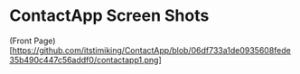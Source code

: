 # ContactApp Screen Shots

(Front Page)[https://github.com/itstimiking/ContactApp/blob/06df733a1de0935608fede35b490c447c56addf0/contactapp1.png]
